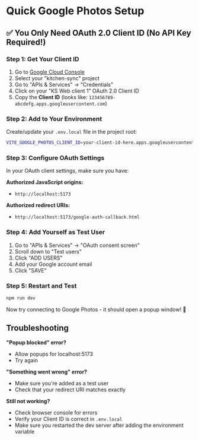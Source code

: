 # Quick Google Photos Setup

## ✅ You Only Need OAuth 2.0 Client ID (No API Key Required!)

### Step 1: Get Your Client ID
1. Go to [Google Cloud Console](https://console.cloud.google.com/)
2. Select your "kitchen-sync" project
3. Go to "APIs & Services" → "Credentials"
4. Click on your "KS Web client 1" OAuth 2.0 Client ID
5. Copy the **Client ID** (looks like: `123456789-abcdefg.apps.googleusercontent.com`)

### Step 2: Add to Your Environment
Create/update your `.env.local` file in the project root:
```bash
VITE_GOOGLE_PHOTOS_CLIENT_ID=your-client-id-here.apps.googleusercontent.com
```

### Step 3: Configure OAuth Settings
In your OAuth client settings, make sure you have:

**Authorized JavaScript origins:**
- `http://localhost:5173`

**Authorized redirect URIs:**
- `http://localhost:5173/google-auth-callback.html`

### Step 4: Add Yourself as Test User
1. Go to "APIs & Services" → "OAuth consent screen"
2. Scroll down to "Test users"
3. Click "ADD USERS"
4. Add your Google account email
5. Click "SAVE"

### Step 5: Restart and Test
```bash
npm run dev
```

Now try connecting to Google Photos - it should open a popup window! 🎉

## Troubleshooting

**"Popup blocked" error?**
- Allow popups for localhost:5173
- Try again

**"Something went wrong" error?**
- Make sure you're added as a test user
- Check that your redirect URI matches exactly

**Still not working?**
- Check browser console for errors
- Verify your Client ID is correct in `.env.local`
- Make sure you restarted the dev server after adding the environment variable
